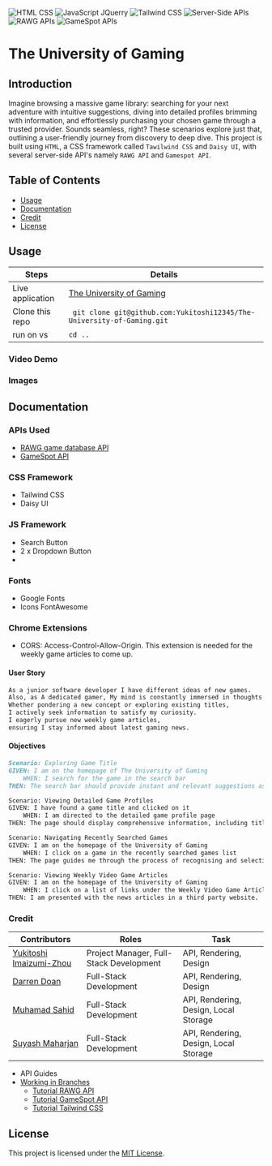 ![HTML CSS](https://img.shields.io/badge/HTML-CSS-blue) ![JavaScript JQuerry](https://img.shields.io/badge/Javascript-JQuery-orange) ![Tailwind CSS](https://img.shields.io/badge/Tailwind-CSS-green) ![Server-Side APIs](https://img.shields.io/badge/Server-SideAPIs-black) ![RAWG APIs](https://img.shields.io/badge/RAWG-APIs-black) ![GameSpot APIs](https://img.shields.io/badge/GameSpot-APIs-black) 

# The University of Gaming

## Introduction
Imagine browsing a massive game library: searching for your next adventure with intuitive suggestions, diving into detailed profiles brimming with information, and effortlessly purchasing your chosen game through a trusted provider. Sounds seamless, right? These scenarios explore just that, outlining a user-friendly journey from discovery to deep dive.
This project is built using `HTML`, a CSS framework called `Tawilwind CSS` and `Daisy UI`, with several server-side API's namely `RAWG API` and `Gamespot API`.



## Table of Contents

- [Usage](#Usage)
- [Documentation](#Documentation)
- [Credit](#Credit)
- [License](#license)


## Usage

| Steps                | Details                                                                  |
| -------------------- | ------------------------------------------------------------------------ |
| Live application |  [The University of Gaming](https://yukitoshi12345.github.io/The-University-of-Gaming/)                                                           |
| Clone this repo      | ` git clone git@github.com:Yukitoshi12345/The-University-of-Gaming.git` |
| run on vs | ` cd .. `                                                           |



### Video Demo

### Images

## Documentation

### APIs Used
- [RAWG game database API](https://rawg.io/apidocs)
- [GameSpot API](https://www.gamespot.com/api/)


### CSS Framework
- Tailwind CSS
- Daisy UI

### JS Framework
- Search Button
- 2 x Dropdown Button
-
### Fonts
- Google Fonts
- Icons FontAwesome

### Chrome Extensions
- CORS: Access-Control-Allow-Origin. This extension is needed for the weekly game articles to come up.


#### User Story
```md
As a junior software developer I have different ideas of new games. 
Also, as A dedicated gamer, My mind is constantly immersed in thoughts of video games.
Whether pondering a new concept or exploring existing titles,
I actively seek information to satisfy my curiosity. 
I eagerly pursue new weekly game articles, 
ensuring I stay informed about latest gaming news.
```

#### Objectives
```md
Scenario: Exploring Game Title
GIVEN: I am on the homepage of The University of Gaming
	WHEN: I search for the game in the search bar
THEN: The search bar should provide instant and relevant suggestions as I type, guiding me through the process of recognising and selecting the game title I am looking for.

Scenario: Viewing Detailed Game Profiles
GIVEN: I have found a game title and clicked on it
	WHEN: I am directed to the detailed game profile page
THEN: The page should display comprehensive information, including title, released date, platforms, developers, publishers, tags, rating, genres, images and a video of the game.  

Scenario: Navigating Recently Searched Games
GIVEN: I am on the homepage of the University of Gaming
	WHEN: I click on a game in the recently searched games list
THEN: The page guides me through the process of recognising and selecting the game title I am looking for.

Scenario: Viewing Weekly Video Game Articles
GIVEN: I am on the homepage of the University of Gaming
	WHEN: I click on a list of links under the Weekly Video Game Articles
THEN: I am presented with the news articles in a third party website.
```

### Credit

| Contributors                                                  | Roles                                     | Task
| --------------------                                          | --------------------------------          |---------------------------------------------  |
| [Yukitoshi Imaizumi-Zhou](https://github.com/yukitoshi12345)  | Project Manager, Full-Stack Development   | API, Rendering, Design |
| [Darren Doan](https://github.com/darrendoan)                  | Full-Stack Development                    | API, Rendering, Design |
| [Muhamad Sahid](https://github.com/BrxwnSugxr)                | Full-Stack Development                    | API, Rendering, Design, Local Storage  |
| [Suyash Maharjan](https://github.com/SimpleSuyash)            | Full-Stack Development                    | API, Rendering, Design, Local Storage |


-  API Guides
-  [Working in Branches](https://thenewstack.io/dont-mess-with-the-master-working-with-branches-in-git-and-github/)
	- [Tutorial RAWG API](https://api.rawg.io/docs/#tag/platforms)
 	- [Tutorial GameSpot API](https://www.gamespot.com/api/documentation)
   	- [Tutorial Tailwind CSS](https://daisyui.com/components/) 
 	 	




## License
This project is licensed under the [MIT License](https://github.com/Yukitoshi12345/The-University-of-Gaming/blob/main/LICENSE).
